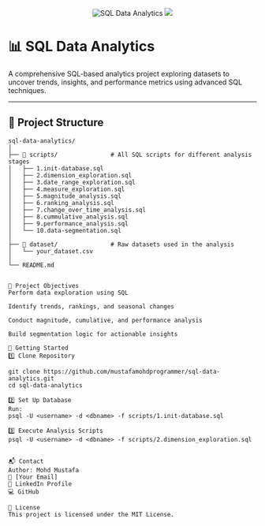 <!-- Project Banner -->
<p align="center">
  <img src="https://img.shields.io/badge/SQL-Data%20Analytics-blue?style=for-the-badge&logo=postgresql" alt="SQL Data Analytics">
  <img src="https://img.shields.io/badge/Status-Active-success?style=for-the-badge">
</p>

# 📊 SQL Data Analytics
A comprehensive SQL-based analytics project exploring datasets to uncover trends, insights, and performance metrics using advanced SQL techniques.

---

## 📁 Project Structure

```plaintext
sql-data-analytics/
│
├── 📂 scripts/               # All SQL scripts for different analysis stages
│   ├── 1.init-database.sql
│   ├── 2.dimension_exploration.sql
│   ├── 3.date_range_exploration.sql
│   ├── 4.measure_exploration.sql
│   ├── 5.magnitude_analysis.sql
│   ├── 6.ranking_analysis.sql
│   ├── 7.change_over_time_analysis.sql
│   ├── 8.cummulative_analysis.sql
│   ├── 9.performance_analysis.sql
│   └── 10.data-segmentation.sql
│
├── 📂 dataset/               # Raw datasets used in the analysis
│   └── your_dataset.csv
│
└── README.md


🎯 Project Objectives
Perform data exploration using SQL

Identify trends, rankings, and seasonal changes

Conduct magnitude, cumulative, and performance analysis

Build segmentation logic for actionable insights

🚀 Getting Started
1️⃣ Clone Repository

git clone https://github.com/mustafamohdprogrammer/sql-data-analytics.git
cd sql-data-analytics

2️⃣ Set Up Database
Run:
psql -U <username> -d <dbname> -f scripts/1.init-database.sql

3️⃣ Execute Analysis Scripts
psql -U <username> -d <dbname> -f scripts/2.dimension_exploration.sql


📬 Contact
Author: Mohd Mustafa
📧 [Your Email]
🔗 LinkedIn Profile
💻 GitHub

📄 License
This project is licensed under the MIT License.



